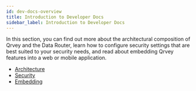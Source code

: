 ```yaml
---
id: dev-docs-overview
title: Introduction to Developer Docs
sidebar_label: Introduction to Developer Docs
---
```

<div style={{textAlign: "justify"}}>

In this section, you can find out more about the architectural composition of Qrvey and the Data Router, learn how to configure security settings that are best suited to your security needs, and read about embedding Qrvey features into a web or mobile application.

* <a href="/docs/get-started/get-started-architecture">Architecture</a>
* <a href="/docs/admin/column-level-security">Security</a>
* <a href="/docs/embedding/embedding-intro">Embedding</a>



</div>
